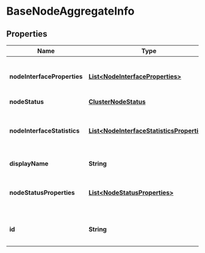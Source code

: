 # BaseNodeAggregateInfo

## Properties
Name | Type | Description | Notes
------------ | ------------- | ------------- | -------------
**nodeInterfaceProperties** | [**List&lt;NodeInterfaceProperties&gt;**](NodeInterfaceProperties.md) | Array of Node interface statistic properties |  [optional]
**nodeStatus** | [**ClusterNodeStatus**](ClusterNodeStatus.md) |  |  [optional]
**nodeInterfaceStatistics** | [**List&lt;NodeInterfaceStatisticsProperties&gt;**](NodeInterfaceStatisticsProperties.md) | Array of Node network interface statistic properties |  [optional]
**displayName** | **String** | Defaults to ID if not set |  [optional]
**nodeStatusProperties** | [**List&lt;NodeStatusProperties&gt;**](NodeStatusProperties.md) | Time series of the node&#x27;s system properties |  [optional]
**id** | **String** | Unique identifier of this resource |  [optional]
